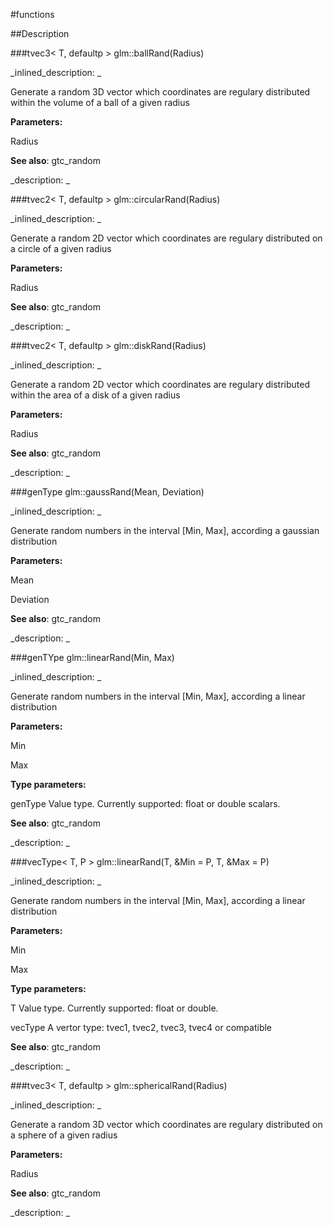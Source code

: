 #functions


<!--
_visible: True_
_advanced: False_
-->

##Description





<!----------------------------------------------------------------------------->

###tvec3< T, defaultp > glm::ballRand(Radius)

<!--
_syntax: glm::ballRand(Radius)_
_name: glm::ballRand_
_returns: tvec3< T, defaultp >_
_returns_description: _
_parameters: T Radius_
_version_started: 0.10.0_
_version_deprecated: _
_summary: _
_constant: False_
_static: False_
_visible: True_
_advanced: False_
-->

_inlined_description: _

Generate a random 3D vector which coordinates are regulary distributed within the volume of a ball of a given radius


**Parameters:**

Radius

**See also**: gtc_random





_description: _







<!----------------------------------------------------------------------------->

###tvec2< T, defaultp > glm::circularRand(Radius)

<!--
_syntax: glm::circularRand(Radius)_
_name: glm::circularRand_
_returns: tvec2< T, defaultp >_
_returns_description: _
_parameters: T Radius_
_version_started: 0.10.0_
_version_deprecated: _
_summary: _
_constant: False_
_static: False_
_visible: True_
_advanced: False_
-->

_inlined_description: _

Generate a random 2D vector which coordinates are regulary distributed on a circle of a given radius


**Parameters:**

Radius

**See also**: gtc_random





_description: _







<!----------------------------------------------------------------------------->

###tvec2< T, defaultp > glm::diskRand(Radius)

<!--
_syntax: glm::diskRand(Radius)_
_name: glm::diskRand_
_returns: tvec2< T, defaultp >_
_returns_description: _
_parameters: T Radius_
_version_started: 0.10.0_
_version_deprecated: _
_summary: _
_constant: False_
_static: False_
_visible: True_
_advanced: False_
-->

_inlined_description: _

Generate a random 2D vector which coordinates are regulary distributed within the area of a disk of a given radius


**Parameters:**

Radius

**See also**: gtc_random





_description: _







<!----------------------------------------------------------------------------->

###genType glm::gaussRand(Mean, Deviation)

<!--
_syntax: glm::gaussRand(Mean, Deviation)_
_name: glm::gaussRand_
_returns: genType_
_returns_description: _
_parameters: genType Mean, genType Deviation_
_version_started: 0.10.0_
_version_deprecated: _
_summary: _
_constant: False_
_static: False_
_visible: True_
_advanced: False_
-->

_inlined_description: _

Generate random numbers in the interval [Min, Max], according a gaussian distribution


**Parameters:**

Mean

Deviation

**See also**: gtc_random





_description: _







<!----------------------------------------------------------------------------->

###genTYpe glm::linearRand(Min, Max)

<!--
_syntax: glm::linearRand(Min, Max)_
_name: glm::linearRand_
_returns: genTYpe_
_returns_description: _
_parameters: genTYpe Min, genTYpe Max_
_version_started: 0.10.0_
_version_deprecated: _
_summary: _
_constant: False_
_static: False_
_visible: True_
_advanced: False_
-->

_inlined_description: _

Generate random numbers in the interval [Min, Max], according a linear distribution


**Parameters:**

Min

Max

**Type parameters:**

genType Value type. Currently supported: float or double scalars.

**See also**: gtc_random





_description: _







<!----------------------------------------------------------------------------->

###vecType< T, P > glm::linearRand(T, &Min = P, T, &Max = P)

<!--
_syntax: glm::linearRand(T, &Min = P, T, &Max = P)_
_name: glm::linearRand_
_returns: vecType< T, P >_
_returns_description: _
_parameters: const vecType< T, P > &Min=P, const vecType< T, P > &Max=P_
_version_started: 0.10.0_
_version_deprecated: _
_summary: _
_constant: False_
_static: False_
_visible: True_
_advanced: False_
-->

_inlined_description: _

Generate random numbers in the interval [Min, Max], according a linear distribution


**Parameters:**

Min

Max

**Type parameters:**

T Value type. Currently supported: float or double.

vecType A vertor type: tvec1, tvec2, tvec3, tvec4 or compatible

**See also**: gtc_random





_description: _







<!----------------------------------------------------------------------------->

###tvec3< T, defaultp > glm::sphericalRand(Radius)

<!--
_syntax: glm::sphericalRand(Radius)_
_name: glm::sphericalRand_
_returns: tvec3< T, defaultp >_
_returns_description: _
_parameters: T Radius_
_version_started: 0.10.0_
_version_deprecated: _
_summary: _
_constant: False_
_static: False_
_visible: True_
_advanced: False_
-->

_inlined_description: _

Generate a random 3D vector which coordinates are regulary distributed on a sphere of a given radius


**Parameters:**

Radius

**See also**: gtc_random





_description: _







<!----------------------------------------------------------------------------->

